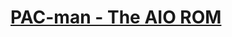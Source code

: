 [PAC-man - The AIO ROM](https://github.com/PAC-man/android_vendor_pac/tree/pac-5.0)
=======================
